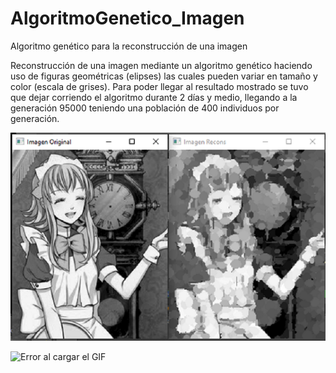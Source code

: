 # AlgoritmoGenetico_Imagen
Algoritmo genético para la reconstrucción de una imagen

Reconstrucción de una imagen mediante un algoritmo genético haciendo uso de figuras geométricas (elipses) las cuales pueden variar en tamaño y color (escala de grises). Para poder llegar al resultado mostrado se tuvo que dejar corriendo el algoritmo durante 2 días y medio, llegando a la generación 95000 teniendo una población de 400 individuos por generación.

![Error al cargar la imagen](https://github.com/JoseAntSA/AlgoritmoGenetico_Imagen/blob/main/Assets/AG_Imagen_1.png)

![Error al cargar el GIF](https://github.com/JoseAntSA/AlgoritmoGenetico_Imagen/blob/main/Assets/AG_Imagen_GIF.gif)
